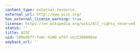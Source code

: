 ```yaml
---
content_type: external-resource
external_url: http://www.aisc.org/
has_external_license_warning: true
license: https://en.wikipedia.org/wiki/All_rights_reserved
status: ''
title: AISC
uid: 500edbff-7e6c-4206-af67-ce3138989dae
wayback_url: ''
---
```

